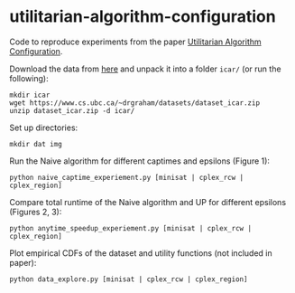 # utilitarian-algorithm-configuration

Code to reproduce experiments from the paper [Utilitarian Algorithm Configuration](https://www.cs.ubc.ca/~drgraham/datasets.html).

Download the data from [here](https://www.cs.ubc.ca/~drgraham/datasets.html) and unpack it into a folder `icar/` (or run the following):
```
mkdir icar
wget https://www.cs.ubc.ca/~drgraham/datasets/dataset_icar.zip
unzip dataset_icar.zip -d icar/
```

Set up directories: 
```
mkdir dat img
```

Run the Naive algorithm for different captimes and epsilons (Figure 1):
```
python naive_captime_experiement.py [minisat | cplex_rcw | cplex_region]
```


Compare total runtime of the Naive algorithm and UP for different epsilons (Figures 2, 3):
```
python anytime_speedup_experiement.py [minisat | cplex_rcw | cplex_region]
```


Plot empirical CDFs of the dataset and utility functions (not included in paper):
```
python data_explore.py [minisat | cplex_rcw | cplex_region]
```
